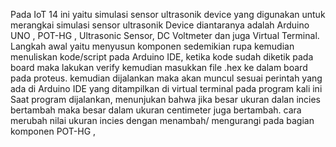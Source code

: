 Pada IoT 14 ini yaitu simulasi sensor ultrasonik device yang digunakan untuk merangkai simulasi sensor ultrasonik Device diantaranya adalah Arduino UNO , POT-HG , Ultrasonic Sensor, DC Voltmeter  dan juga Virtual Terminal. Langkah awal yaitu menyusun komponen sedemikian rupa kemudian menuliskan kode/script pada Arduino IDE, ketika kode sudah diketik pada board maka lakukan verify kemudian masukkan file .hex ke dalam board pada proteus. kemudian dijalankan maka akan muncul sesuai perintah yang ada di Arduino IDE yang ditampilkan di virtual terminal pada program kali ini  Saat program dijalankan, menunjukan bahwa jika besar ukuran dalan incies bertambah maka besar dalam ukuran centimeter juga bertambah. cara merubah nilai ukuran incies dengan menambah/ mengurangi pada bagian komponen POT-HG ,
